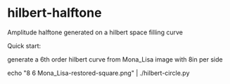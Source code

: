 hilbert-halftone
================

Amplitude halftone generated on a hilbert space filling curve

Quick start:

generate a 6th order hilbert curve from Mona_Lisa image with 8in per side

echo "8 6 Mona_Lisa-restored-square.png" | ./hilbert-circle.py

